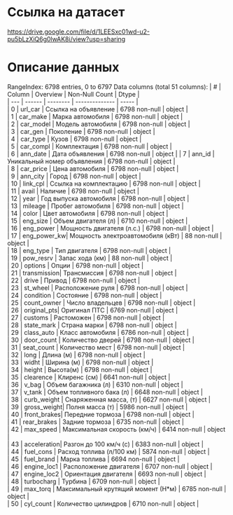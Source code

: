 # Ссылка на датасет
https://drive.google.com/file/d/1LEESxc01wd-u2-pu5bLzXiQ6g0lwAK8i/view?usp=sharing
# Описание данных
RangeIndex: 6798 entries, 0 to 6797
Data columns (total 51 columns):
|  #  |  Column      | Overview                         |  Non-Null Count | Dtype   |         
| --- |  ------      | --------                         |  -------------- | -----   |            
|  0  |  url_car     | Ссылка на объявление             | 6798 non-null   | object  |        
|  1  |  car_make    | Марка автомобиля                 | 6798 non-null   | object  |        
|  2  |  car_model   | Модель автомобиля                | 6798 non-null   | object  |        
|  3  |  car_gen     | Поколение                        | 6798 non-null   | object  |        
|  4  |  car_type    | Кузов                            | 6798 non-null   | object  |        
|  5  |  car_compl   | Комплектация                     | 6798 non-null   | object  |        
|  6  |  ann_date    | Дата объявления                  | 6798 non-null   | object  |
|  7  |  ann_id      | Уникальный номер объявления      | 6798 non-null   | object  |        
|  8  |  car_price   | Цена автомобиля                  | 6798 non-null   | object  |         
|  9  |  ann_city    | Город                            | 6798 non-null   | object  |        
|  10 |  link_cpl    | Ссылка на комплектацию           | 6798 non-null   | object  |        
|  11 |  avail       | Наличие                          | 6798 non-null   | object  |        
|  12 |  year        | Год выпуска автомобиля           | 6798 non-null   | object  |         
|  13 |  mileage     | Пробег автомобиля                | 6798 non-null   | object  |        
|  14 |  color       | Цвет автомобиля                  | 6798 non-null   | object  |        
|  15 |  eng_size    | Объем двигателя (л)              | 6710 non-null   | object  |       
|  16 |  eng_power   | Мощность двигателя (л.с.)        | 6798 non-null   | object  |      
|  17 |  eng_power_kw| Мощность электроавтомобиля (кВт) | 88 non-null     | object  |      
|  18 |  eng_type    | Тип двигателя                    | 6798 non-null   | object  |      
|  19 |  pow_resrv   | Запас хода (км)                  | 88 non-null     | object  |      
|  20 |  options     | Опции                            | 6798 non-null   | object  |      
|  21 |  transmission| Трансмиссия                      | 6798 non-null   | object  |      
|  22 |  drive       | Привод                           | 6798 non-null   | object  |      
|  23 |  st_wheel    | Расположение руля                | 6798 non-null   | object  |      
|  24 |  condition   | Состояние                        | 6798 non-null   | object  |      
|  25 |  count_owner | Число владельцев                 | 6798 non-null   | object  |      
|  26 |  original_pts| Оригинал ПТС                     | 6769 non-null   | object  |      
|  27 |  customs     | Растоможен                       | 6798 non-null   | object  |      
|  28 |  state_mark  | Страна марки                     | 6798 non-null   | object  |      
|  29 |  class_auto  | Класс автомобиля                 | 6786 non-null   | object  |      
|  30 |  door_count  | Количество дверей                | 6798 non-null   | object  |      
|  31 |  seat_count  | Количество мест                  | 6798 non-null   | object  |      
|  32 |  long        | Длина (м)                        | 6798 non-null   | object  |      
|  33 |  widht       | Ширина (м)                       | 6798 non-null   | object  |      
|  34 |  height      | Высота(м)                        | 6798 non-null   | object  |      
|  35 |  clearence   | Клиренс (см)                     | 6641 non-null   | object  |      
|  36 |  v_bag       | Объем багажника (л)              | 6310 non-null   | object  |      
|  37 |  v_tank      | Объем топливного бака (л)        | 6648 non-null   | object  |      
|  38 |  curb_weight | Снаряженная масса, (т)           | 6627 non-null   | object  |      
|  39 |  gross_weight| Полня масса (т)                  | 5986 non-null   | object  |      
|  40 |  front_brakes| Передние тормоза                 | 6798 non-null   | object  |      
|  41 |  rear_brakes | Задние тормоза                   | 6735 non-null   | object  |      
|  42 |  max_speed   | Максимальная скорость (км/ч)     | 6414 non-null   | object  |      
|  43 |  acceleration| Разгон до 100 км/ч (с)           | 6383 non-null   | object  |      
|  44 |  fuel_cons   | Расход топлива (л/100 км)        | 5874 non-null   | object  |      
|  45 |  fuel_brand  | Марка топлива                    | 6694 non-null   | object  |      
|  46 |  engine_loc1 | Расположение двигателя           | 6707 non-null   | object  |      
|  47 |  engine_loc2 | Ориентация двигателя             | 6693 non-null   | object  |      
|  48 |  turbocharg  | Турбина                          | 6709 non-null   | object  |      
|  49 |  max_torq    | Максимальный крутящий момент (Н*м) | 6785 non-null   | object  |      
|  50 |  cyl_count   | Количество цилиндров             | 6710 non-null   | object  |      

